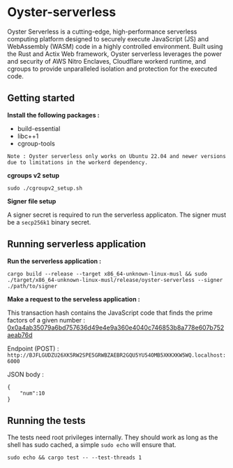 # Oyster-serverless

Oyster Serverless is a cutting-edge, high-performance serverless computing platform designed to securely execute JavaScript (JS) and WebAssembly (WASM) code in a highly controlled environment. Built using the Rust and Actix Web framework, Oyster serverless leverages the power and security of AWS Nitro Enclaves, Cloudflare workerd runtime, and cgroups to provide unparalleled isolation and protection for the executed code.

## Getting started

<b>Install the following packages : </b>

* build-essential 
* libc++1
* cgroup-tools

`Note : Oyster serverless only works on Ubuntu 22.04 and newer versions due to limitations in the workerd dependency.`

<b>cgroups v2 setup</b>
```
sudo ./cgroupv2_setup.sh
```

<b>Signer file setup</b>

A signer secret is required to run the serverless applicaton. The signer must be a `secp256k1` binary secret.

## Running serverless application

<b>Run the serverless application :</b>

```
cargo build --release --target x86_64-unknown-linux-musl && sudo ./target/x86_64-unknown-linux-musl/release/oyster-serverless --signer ./path/to/signer
```

<b>Make a request to the serveless application :</b>

This transaction hash contains the JavaScript code that finds the prime factors of a given number :
<a href="https://sepolia.arbiscan.io/tx/0x0a4ab35079a6bd757636d49e4e9a360e4040c746853b8a778e607b752aeab76d">0x0a4ab35079a6bd757636d49e4e9a360e4040c746853b8a778e607b752aeab76d</a>

Endpoint (POST) : `http://BJFLGUDZU26XK5RW2SPE5GRWBZAEBR2GQU5YU54OMB5XKKXKW5WQ.localhost:6000`

JSON body :

```
{
    "num":10
}
```

## Running the tests

The tests need root privileges internally. They should work as long as the shell has sudo cached, a simple `sudo echo` will ensure that.

```
sudo echo && cargo test -- --test-threads 1
```
